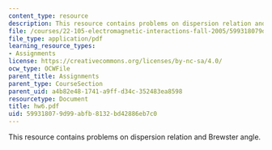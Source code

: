 ```yaml
---
content_type: resource
description: This resource contains problems on dispersion relation and Brewster angle.
file: /courses/22-105-electromagnetic-interactions-fall-2005/599318079d99abfb8132bd42886eb7c0_hw6.pdf
file_type: application/pdf
learning_resource_types:
- Assignments
license: https://creativecommons.org/licenses/by-nc-sa/4.0/
ocw_type: OCWFile
parent_title: Assignments
parent_type: CourseSection
parent_uid: a4b82e48-1741-a9ff-d34c-352483ea8598
resourcetype: Document
title: hw6.pdf
uid: 59931807-9d99-abfb-8132-bd42886eb7c0
---
```

This resource contains problems on dispersion relation and Brewster angle.